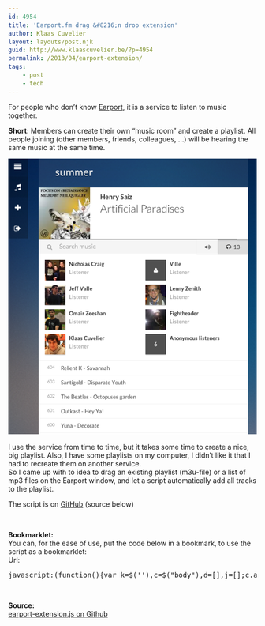 ```yaml
---
id: 4954
title: 'Earport.fm drag &#8216;n drop extension'
author: Klaas Cuvelier
layout: layouts/post.njk
guid: http://www.klaascuvelier.be/?p=4954
permalink: /2013/04/earport-extension/
tags:
    - post
    - tech
---
```


For people who don&#8217;t know <a href="http://www.earport.fm" target="_blank">Earport</a>, it is a service to listen to music together.

**Short**: Members can create their own &#8220;music room&#8221; and create a playlist. All people joining (other members, friends, colleagues, &#8230;) will be hearing the same music at the same time.

![Screenshot of Earport](/public/2013/04/earport.png)

I use the service from time to time, but it takes some time to create a nice, big playlist. Also, I have some playlists on my computer, I didn&#8217;t like it that I had to recreate them on another service.  
So I came up with to idea to drag an existing playlist (m3u-file) or a list of mp3 files on the Earport window, and let a script automatically add all tracks to the playlist.

The script is on <a href="https://gist.github.com/klaascuvelier/5370520#file-earport-extension-js" target="_blank">GitHub</a> (source below)

&nbsp;

**Bookmarklet:**  
You can, for the ease of use, put the code below in a bookmark, to use the script as a bookmarklet:  
Url:

<pre>javascript:(function(){var k=$(''),c=$("body"),d=[],j=[];c.append('');Earport.Api.socket.on("search.query",e);Earport.Api.socket.on("playlist.queue",h);k.on("dragleave",function(l){k.remove()});c.on("dragenter dragover",function(l){l.preventDefault();l.stopPropagation();var m=l.dataTransfer?l.dataTransfer:l.originalEvent.dataTransfer;if(!m||$.inArray("Files",m.types)0){a()}return}var l=j.pop(),m=void 0;if(l){m=l.type;if(m==="audio/mp3"){i(l)}else{if(m==="audio/x-mpegurl"){g(l)}else{if(!!window.console){console.log("unsupported type "+m);f()}}}}}function g(m){var l=new FileReader();l.onload=function(r){var p=this.result.split("\n"),o=p.length,n=void 0,q=void 0;for(q=0;q1){useFilename=n.substr(0,1)!=="#";if(!useFilename){try{info=n.split(",")[1].split("-");b(info[0],info[1]);q++}catch(r){n=p[++q]}}if(useFilename){filename=n.substr(0,n.lastIndexOf("."));song=filename.replace(/[0-9\-_\.]/gi," ").replace(/  /g," ");b("",song)}}}f()};l.onerror=function(n){f()};l.readAsText(m)}function i(m){var l=new FileReader();l.onload=function(r){var p=new jDataView(this.result);if(p.getString(3,p.byteLength-128)=="TAG"){var s=p.getString(30,p.tell()),n=p.getString(30,p.tell()),o=p.getString(30,p.tell()),q=p.getString(4,p.tell());b(n,s,o)}else{console.log("could not parse")}f()};l.onerror=function(n){f()};l.readAsArrayBuffer(m)}function b(n,t,p){var r=$.trim([n,t,p].join(" ")),s=r.split("\u0000"),o=s.length,q=void 0,m="";for(q=0;q0){m+=s[q]}}d.push(m)}function a(){if(d.length===0){return}var l=d.pop();if(!!l){console.log("finding song "+l);Earport.Api.socket.emit("search.query",{query:l})}a()}function e(m){if(m&&m.results&&m.results.length){var l=m.results[0];Earport.Api.socket.emit("playlist.queue",{track:l})}}function h(l){}})();</pre>

&nbsp;

**Source:**  
[earport-extension.js on Github](https://gist.github.com/klaascuvelier/5370520)
